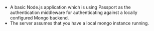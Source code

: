 - A basic Node.js application which is using Passport as the authentication middleware for authenticating against a locally configured Mongo backend.
- The server assumes that you have a local mongo instance running.
